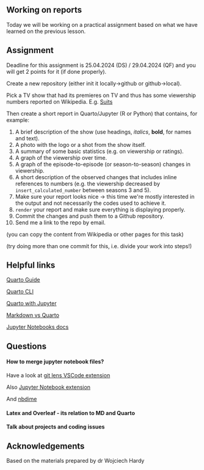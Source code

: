
## Working on reports

Today we will be working on a practical assignment based on what we have learned on the previous lesson.

## Assignment 

Deadline for this assignment is 25.04.2024 (DS) / 29.04.2024 (QF) and you will get 2 points for it (if done properly).

Create a new repository (either init it locally->github or github->local). 

Pick a TV show that had its premieres on TV and thus has some viewership numbers reported on Wikipedia. E.g. [Suits](https://en.wikipedia.org/wiki/List_of_Suits_episodes) 

Then create a short report in Quarto/Jupyter (R or Python) that contains, for example:

1.  A brief description of the show (use headings, *italics*, **bold**, for names and text).
2.  A photo with the logo or a shot from the show itself.
3.  A summary of some basic statistics (e.g. on viewership or ratings).
4.  A graph of the viewership over time.
5.  A graph of the episode-to-episode (or season-to-season) changes in viewership.
6.  A short description of the observed changes that includes inline references to numbers (e.g. the viewership decreased by `insert_calculated_number` between seasons 3 and 5).
7.  Make sure your report looks nice -\> this time we're mostly interested in the output and not necessarily the codes used to achieve it.
8.  `render` your report and make sure everything is displaying properly.
9.  Commit the changes and push them to a Github repository.
10.  Send me a link to the repo by email.

(you can copy the content from Wikipedia or other pages for this task)

(try doing more than one commit for this, i.e. divide your work into steps!)



## Helpful links

[Quarto Guide](https://quarto.org/docs/guide/)

[Quarto CLI](https://quarto.org/docs/get-started/)

[Quarto with Jupyter](https://quarto.org/docs/get-started/hello/jupyter.html)

[Markdown vs Quarto](https://quarto.org/docs/faq/rmarkdown.html)

[Jupyter Notebooks docs](https://docs.jupyter.org/en/latest/)


## Questions

#### How to merge jupyter notebook files?

Have a look at [git lens VSCode extension](https://www.gitkraken.com/gitlens) 

Also [Jupyter Notebook extension](https://marketplace.visualstudio.com/items?itemName=ms-toolsai.jupyter) 

And [nbdime](https://github.com/jupyter/nbdime)

#### Latex and Overleaf - its relation to MD and Quarto

#### Talk about projects and coding issues


## Acknowledgements
Based on the materials prepared by dr Wojciech Hardy

